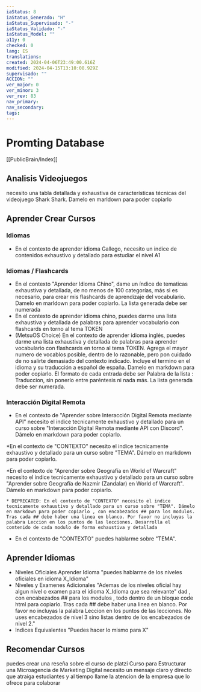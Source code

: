 ```yaml
---
iaStatus: 8
iaStatus_Generado: "H"
iaStatus_Supervisado: "-"
iaStatus_Validado: "-"
iaStatus_Model: ""
a11y: 0
checked: 0
lang: ES
translations: 
created: 2024-04-06T23:49:00.616Z
modified: 2024-04-15T13:10:08.929Z
supervisado: ""
ACCION: ""
ver_major: 0
ver_minor: 3
ver_rev: 83
nav_primary: 
nav_secondary: 
tags:
---
```

# Promting Database

[[PublicBrain/Index]]

## Analisis Videojuegos

necesito una tabla detallada y exhaustiva de características técnicas del videojuego Shark Shark. Damelo en marldown para poder copiarlo

## Aprender Crear Cursos

### Idiomas

* En el contexto de aprender idioma Gallego, necesito un indice de contenidos exhaustivo y detallado para estudiar el nivel A1 

### Idiomas  / Flashcards
* En el contexto "Aprender Idioma Chino", dame un índice de tematicas exhaustiva y detallada, de no menos de 100 categorías, más si es necesario, para crear mis flashcards de aprendizaje del vocabulario. Damelo en marldown para poder copiarlo. La lista generada debe ser numerada
* En el contexto de aprender idioma chino, puedes darme una lista exhaustiva y detallada de palabras para aprender vocabulario con flashcards en torno al tema TOKEN
* (MetsuOS Choice) En el contexto de aprender idioma inglés, puedes darme una lista exhaustiva y detallada de palabras para aprender vocabulario con flashcards en torno al tema TOKEN. Agrega el mayor numero de vocablos posible, dentro de lo razonable, pero pon cuidado de no salirte demasiado del contexto indicado. Incluye el termino en el idioma y su traducción a español de españa. Damelo en markdown para poder copiarlo. El formato de cada entrada debe ser Palabra de la lista : Traduccion, sin ponerlo entre paréntesis ni nada más. La lista generada debe ser numerada.

### Interacción Digital Remota

* En el contexto de "Aprender sobre Interacción Digital Remota mediante API" necesito el indice tecnicamente exhaustivo y detallado para un curso sobre "Interacción Digital Remota mediante API con Discord". Dámelo en markdown para poder copiarlo.


*En el contexto de "CONTEXTO" necesito el indice tecnicamente exhaustivo y detallado para un curso sobre "TEMA". Dámelo en markdown para poder copiarlo.

*En el contexto de "Aprender sobre Geografía en World of Warcraft" necesito el indice tecnicamente exhaustivo y detallado para un curso sobre "Aprender sobre Geografía de Nazmir (Zandalar) en World of Warcraft". Dámelo en markdown para poder copiarlo.


	* DEPRECATED: En el contexto de "CONTEXTO" necesito el indice tecnicamente exhaustivo y detallado para un curso sobre "TEMA". Dámelo en markdown para poder copiarlo , con encabezados ## para los modulos. Tras cada ## debe haber una linea en blanco. Por favor no incluyas la palabra Leccion en los puntos de las lecciones. Desarrolla el contenido de cada modulo de forma exhaustiva y detallada
* En el contexto de "CONTEXTO" puedes hablarme sobre "TEMA".
## Aprender Idiomas

* Niveles Oficiales Aprender Idioma "puedes hablarme de los niveles oficiales en idioma X_Idioma"
* Niveles y Examenes Adicionales "Ademas de los niveles oficial hay algun nivel o examen para el idioma X_Idioma que sea relevante"
dad , con encabezados ## para los modulos , todo dentro de un bloque code html para copiarlo. Tras cada ## debe haber una linea en blanco. Por favor no incluyas la palabra Leccion en los puntos de las lecciones. No uses encabezados de nivel 3 sino listas dentro de los encabezados de nivel 2."
* Indices Equivalentes "Puedes hacer lo mismo para X"
## Recomendar Cursos

puedes crear una reseña sobre el curso de platzi Curso para Estructurar una Microagencia de Marketing Digital necesito un mensaje claro y directo que atraiga estudiantes y al tiempo llame la atencion de la empresa que lo ofrece para colaborar
